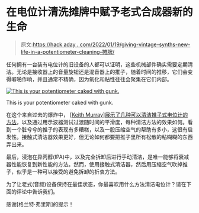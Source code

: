 # 在电位计清洗摊牌中赋予老式合成器新的生命

> 原文:[https://hack aday . com/2022/01/19/giving-vintage-synths-new-life-in-a-potentiometer-cleaning-摊牌/](https://hackaday.com/2022/01/19/giving-vintage-synths-new-life-in-a-potentiometer-cleaning-showdown/)

任何拥有一台装有电位计的旧设备的人都可以证明，这些机械部件确实需要定期清洁。无论是接收器上的音量旋钮还是混音器上的推子，随着时间的推移，它们会变得噼啪作响，并且通常不精确，因为氧化和粘性往往会聚集在它们内部。

[![This is your potentiometer caked with gunk.](../Images/1066f1ae664490b8e25eb0dfb823899c.png)](https://hackaday.com/wp-content/uploads/2022/01/pots-fader-1.jpg)

This is your potentiometer caked with gunk.

在这个来自过去的爆炸中， [[Keith Murray]展示了几种可以清洁推子式电位计的方法](https://www.keithrobertmurray.com/articles/potentiometer-cleaning-showdown.html)，以及通过用示波器测试过渡随时间的平滑度，每种清洁方法的效果如何。看到一个脏兮兮的推子的表现有多糟糕，以及一股压缩空气的帮助有多小，这很有启发性。接触式清洁器效果更好，但无论如何都要把推子里所有松散的粘糊糊的东西弄出来。

最后，浸泡在异丙醇(IPA)中，以及完全拆卸后进行手动清洁，是唯一能够将衰减器性能恢复到新性能的方法。然而，使用接触式清洁器，然后用压缩空气吹掉推子，似乎是一种可以接受的避免拆卸的折衷方法。

为了让老式(音频)设备保持在最佳状态，你最喜欢用什么方法清洁电位计？请在下面的评论中告诉我们。

感谢[格兰特·弗里斯]的提示！